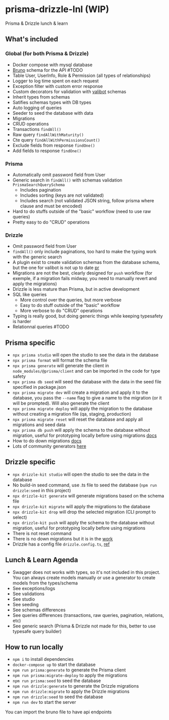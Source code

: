 # prisma-drizzle-lnl (WIP)

Prisma &amp; Drizzle lunch &amp; learn

## What's included

### Global (for both Prisma & Drizzle)

- Docker compose with mysql database
- [Bruno](https://www.usebruno.com/) schema for the API #TODO
- Table User, UserInfo, Role & Permission (all types of relationships)
- Logger to log time spent on each request
- Exception filter with custom error response
- Custom decorators for validation with [valibot](https://valibot.dev/) schemas
- Inherit types from schemas
- Satifies schemas types with DB types
- Auto logging of queries
- Seeder to seed the database with data
- Migrations
- CRUD operations
- Transactions `findAll()`
- Raw query `findAllWithMaturity()`
- Cte query `findAllWithPermissionsCount()`
- Exclude fields from response `findOne()`
- Add fields to response `findOne()`

### Prisma

- Automatically omit password field from User
- Generic search in `findAll()` with schemas validation `PrismaSearchQuerySchema`
  - Includes pagination
  - Includes sorting (keys are not validated)
  - Includes search (not validated JSON string, follow prisma where clause and must be encoded)
- Hard to do stuffs outside of the "basic" workflow (need to use raw queries)
- Pretty easy to do "CRUD" operations

### Drizzle

- Omit password field from User
- `findAll()` only include paginations, too hard to make the typing work with the generic search
- A plugin exist to create validation schemas from the database schema, but the one for valibot is not up to date [pr](https://github.com/drizzle-team/drizzle-orm/pull/2481)
- Migrations are not the best, clearly designed for `push` workflow (for exemple, if a migration fails midway, you need to manually revert and apply the migrations)
- Drizzle is less mature than Prisma, but in active development
- SQL like queries
  - More control over the queries, but more verbose
  - Easy to do stuff outside of the "basic" workflow
  - More verbose to do "CRUD" operations
- Typing is really good, but doing generic things while keeping typesafety is harder
- Relationnal queries #TODO

## Prisma specific

- `npx prisma studio` will open the studio to see the data in the database
- `npx prisma format` will format the schema file
- `npx prisma generate` will generate the client in `node_modules/@prisma/client` and can be imported in the code for type safety
- `npx prisma db seed` will seed the database with the data in the seed file specified in package.json
- `npx prisma migrate dev` will create a migration and apply it to the database, you pass the `--name` flag to give a name to the migration (or it will be prompted). Will also generate the client
- `npx prisma migrate deploy` will apply the migration to the database without creating a migration file (qa, staging, production)
- `npx prisma migrate reset` will reset the database and apply all migrations and seed data
- `npx prisma db push` will apply the schema to the database without migration, useful for prototyping locally before using migrations [docs](https://www.prisma.io/docs/orm/prisma-migrate/workflows/prototyping-your-schema)
- How to do down migrations [docs](https://www.prisma.io/docs/orm/prisma-migrate/workflows/generating-down-migrations)
- Lots of community generators [here](https://www.prisma.io/docs/orm/prisma-schema/overview/generators#community-generators)

## Drizzle specific

- `npx drizzle-kit studio` will open the studio to see the data in the database
- No build-in seed command, use .ts file to seed the database (`npm run drizzle:seed` in this project)
- `npx drizzle-kit generate` will generate migrations based on the schema file
- `npx drizzle-kit migrate` will apply the migrations to the database
- `npx drizzle-kit drop` will drop the selected migration (CLI prompt to select)
- `npx drizzle-kit push` will apply the schema to the database without migration, useful for prototyping locally before using migrations
- There is not reset command
- There is no down migrations but it is in the [work](https://github.com/drizzle-team/drizzle-orm/issues/2352)
- Drizzle has a config file `drizzle.config.ts`, [ref](https://orm.drizzle.team/kit-docs/config-reference)

## Lunch & Learn Agenda

- Swagger does not works with types, so it's not included in this project. You can always create models manually or use a generator to create models from the types/schema
- See exceptions/logs
- See validations
- See studio
- See seeding
- See schemas differences
- See queries differences (transactions, raw queries, pagination, relations, etc)
- See generic search (Prisma & Drizzle not made for this, better to use typesafe query builder)

## How to run locally

- `npm i` to install dependencies
- `docker-compose up` to start the database
- `npm run prisma:generate` to generate the Prisma client
- `npm run prisma:migrate-deploy` to apply the migrations
- `npm run prisma:seed` to seed the database
- `npm run drizzle:generate` to generate the Drizzle migrations
- `npm run drizzle:migrate` to apply the Drizzle migrations
- `npm run drizzle:seed` to seed the database
- `npm run dev` to start the server

You can import the bruno file to have api endpoints
